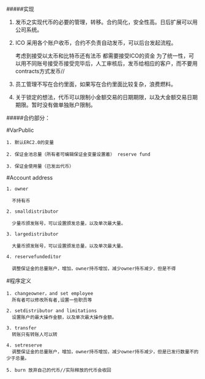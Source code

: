 #####实现

  1. 发币之实现代币的必要的管理，转移。合约简化，安全性高。日后扩展可以用公司系统。

  2. ICO 采用各个账户收币，合约不负责自动发币，可以后台发起流程。

     考虑到接受以太币和比特币还有法币 都需要接受ICO的资金  为了统一性，可以用不同账号接受币接受完毕后，人工审核后，发币给相应的客户，而不要用contracts方式发币//

  3. 员工管理不写在合约里面，如果写在合约里面比较复杂，浪费燃料。

  4. 关于锁定的想法，代币可以限制小金额交易的日期期限，以及大金额交易日期期限。暂时没有做单独账户限制。



#####合约部分：

  #VarPublic
    
    1. 默认ERC2.0的变量
    
    2. 保证金池总量（所有者可编辑保证金变量设置着） reserve fund

    3. 保证金使用量（已发出代币） 

  #Account address

    1. owner

      不持有币

    2. smalldistributor

      少量币颁发账号，可以设置颁发总量，以及单次最大量。

    3. largedistributor

      大量币颁发账号，可以设置颁发总量，以及单次最大量。

    4. reservefundeditor

      调整保证金的总量账户，增加，owner持币增加，减少owner持币减少，但是不得


  #程序定义
  
    1. changeowner，and set employee 
      所有者可以修改所有者,设置一些职员等

    2. setdistributor and limitations 
      设置账户的最大操作金额，以及单次最大操作金额。

    3. transfer 
      转账只有转账人可以转

    4. setreserve
      调整保证金的总量账户，增加，owner持币增加，减少owner持币减少，但是已发行数量不的少于总量。
      
    5. burn 放弃自己的代币//实际释放的代币会收回